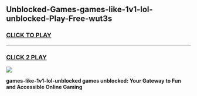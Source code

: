 
## Unblocked-Games-games-like-1v1-lol-unblocked-Play-Free-wut3s
<h3>
<a href="https://premium76.site?title=games-like-1v1-lol-unblocked&ref=15A">CLICK TO PLAY</a></h3>
<hr>

<h3>
<a href="https://premium76.site?title=games-like-1v1-lol-unblocked&ref=15A">CLICK 2 PLAY</a>
  
</h3>

<a href="https://premium76.site?title=games-like-1v1-lol-unblocked&ref=15A"><img src="https://clearcache.store/games.png"></a>


**games-like-1v1-lol-unblocked games unblocked: Your Gateway to Fun and Accessible Online Gaming**
